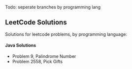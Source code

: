 Todo: seperate branches by programming lang

## LeetCode Solutions
Solutions for leetcode problems, by programming language:

#### Java Solutions
- Problem 9, Palindrome Number
- Problem 2558, Pick Gifts
